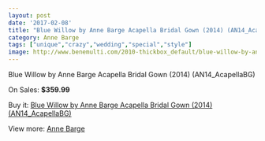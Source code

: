 ```yaml
---
layout: post
date: '2017-02-08'
title: "Blue Willow by Anne Barge Acapella Bridal Gown (2014) (AN14_AcapellaBG)"
category: Anne Barge
tags: ["unique","crazy","wedding","special","style"]
image: http://www.benemulti.com/2010-thickbox_default/blue-willow-by-anne-barge-acapella-bridal-gown-2014-an14acapellabg.jpg
---
```

Blue Willow by Anne Barge Acapella Bridal Gown (2014) (AN14_AcapellaBG)

On Sales: **$359.99**
<a href="https://www.benemulti.com/en/anne-barge/798-blue-willow-by-anne-barge-acapella-bridal-gown-2014-an14acapellabg.html"><amp-img layout="responsive" width="600" height="600" src="//www.benemulti.com/2010-thickbox_default/blue-willow-by-anne-barge-acapella-bridal-gown-2014-an14acapellabg.jpg" alt="Blue Willow by Anne Barge Acapella Bridal Gown (2014) (AN14_AcapellaBG) 0" /></a>
<a href="https://www.benemulti.com/en/anne-barge/798-blue-willow-by-anne-barge-acapella-bridal-gown-2014-an14acapellabg.html"><amp-img layout="responsive" width="600" height="600" src="//www.benemulti.com/2011-thickbox_default/blue-willow-by-anne-barge-acapella-bridal-gown-2014-an14acapellabg.jpg" alt="Blue Willow by Anne Barge Acapella Bridal Gown (2014) (AN14_AcapellaBG) 1" /></a>

Buy it: [Blue Willow by Anne Barge Acapella Bridal Gown (2014) (AN14_AcapellaBG)](https://www.benemulti.com/en/anne-barge/798-blue-willow-by-anne-barge-acapella-bridal-gown-2014-an14acapellabg.html "Blue Willow by Anne Barge Acapella Bridal Gown (2014) (AN14_AcapellaBG)")

View more: [Anne Barge](https://www.benemulti.com/en/12-anne-barge "Anne Barge")